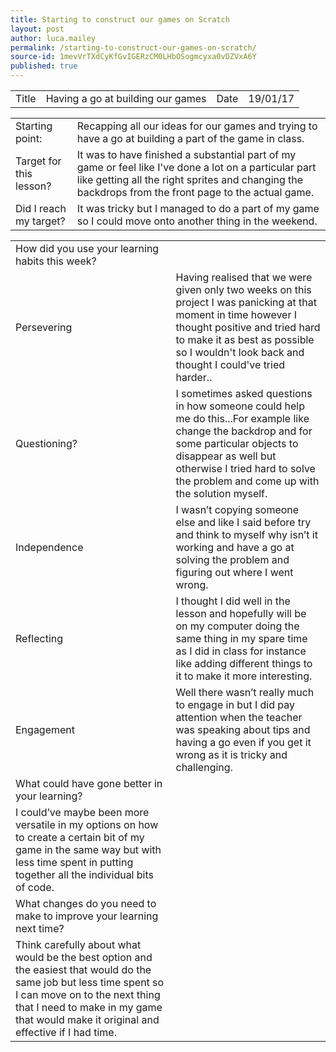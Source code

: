 ```yaml
---
title: Starting to construct our games on Scratch
layout: post
author: luca.mailey
permalink: /starting-to-construct-our-games-on-scratch/
source-id: 1mevVrTXdCyKfGvIGERzCM0LHbOSogmcyxa0vDZVxA6Y
published: true
---
```

<table>
  <tr>
    <td>Title</td>
    <td>Having a go at building our games </td>
    <td>Date</td>
    <td>19/01/17</td>
  </tr>
</table>


<table>
  <tr>
    <td>Starting point:</td>
    <td>Recapping all our ideas for our games and trying to have a go at building a part of the game in class.</td>
  </tr>
  <tr>
    <td>Target for this lesson?</td>
    <td>It was to have finished a substantial part of my game or feel like I've done a lot on a particular part like getting all the right sprites and changing the backdrops from the front page to the actual game.</td>
  </tr>
  <tr>
    <td>Did I reach my target? </td>
    <td>It was tricky but I managed to do a part of my game so I could move onto another thing in the weekend.</td>
  </tr>
</table>


<table>
  <tr>
    <td>How did you use your learning habits this week?</td>
    <td></td>
  </tr>
  <tr>
    <td>Persevering</td>
    <td>Having realised that we were given only two weeks on this project I was panicking at that moment in time however I thought positive and tried hard to make it as best as possible so I wouldn't look back and thought I could've tried harder..</td>
  </tr>
  <tr>
    <td>Questioning?</td>
    <td>I sometimes asked questions in how someone could help me do this...For example like change the backdrop and for some particular objects to disappear as well but otherwise I tried hard to solve the problem and come up with the solution myself.</td>
  </tr>
  <tr>
    <td>Independence</td>
    <td>I wasn’t copying someone else and like I said before try and think to myself why isn’t it working and have a go at solving the problem and figuring out where I went wrong.</td>
  </tr>
  <tr>
    <td>Reflecting</td>
    <td>I thought I did well in the lesson and hopefully will be on my computer doing the same thing in my spare time as I did in class for instance like adding different things to it to make it more interesting.     </td>
  </tr>
  <tr>
    <td>Engagement</td>
    <td>Well there wasn’t really much to engage in but I did pay attention when the teacher was speaking about tips and having a go even if you get it wrong as it is tricky and challenging.</td>
  </tr>
  <tr>
    <td>What could have gone better in your learning?</td>
    <td></td>
  </tr>
  <tr>
    <td>I could’ve maybe been more versatile in my options on how to create a certain bit of my game in the same way but with less time spent in putting together all the individual bits of code.</td>
    <td></td>
  </tr>
  <tr>
    <td>What changes do you need to make to improve your learning next time?</td>
    <td></td>
  </tr>
  <tr>
    <td>Think carefully about what would be the best option and the easiest that would do the same job but less time spent so I can move on to the next thing that I need to make in my game that would make it original and effective if I had time.</td>
    <td></td>
  </tr>
</table>


